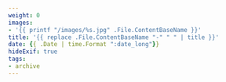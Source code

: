 ```yaml
---
weight: 0
images:
- '{{ printf "/images/%s.jpg" .File.ContentBaseName }}'
title: '{{ replace .File.ContentBaseName "-" " " | title }}'
date: {{ .Date | time.Format ":date_long"}}
hideExif: true
tags:
- archive
---
```

